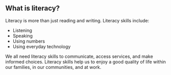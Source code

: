 ##  What is literacy?

Literacy is more than just reading and writing. Literacy skills include:

  * Listening 
  * Speaking 
  * Using numbers 
  * Using everyday technology 

We all need literacy skills to communicate, access services, and make informed
choices. Literacy skills help us to enjoy a good quality of life within our
families, in our communities, and at work.
